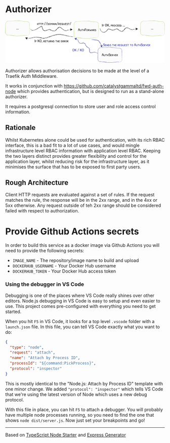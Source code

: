 # Authorizer

![Forward Auth diagram](./docs/assets/authforward.png)

Authorizer allows authorisation decisions to be made at the level of a Traefik Auth Middleware. 

It works in conjunction with https://github.com/catalystgammaltd/fwd-auth-node which provides authentication, but is designed to run as a stand-alone authorizer. 

It requires a postgresql connection to store user and role access control information.

## Rationale

Whilst Kubernetes alone could be used for authentication, with its rich RBAC interface, this is a bad fit to a lot of use cases, and would mingle infrastructure level RBAC information with application level RBAC. Keeping the two layers distinct provides greater flexibility and control for the application layer, whilst reducing risk for the infrastructure layer, as it minimises the surface that has to be exposed to first party users.

## Rough Architecture

Client HTTP requests are evaluated against a set of rules. If the request matches the rule, the response will be in the 2xx range, and in the 4xx or 5xx otherwise. Any request outside of teh 2xx range should be considered failed with respect to authorization.

# Provide Github Actions secrets

In order to build this service as a docker image via Github Actions you will need to provide the following secrets:

- `IMAGE_NAME` - The repository/image name to build and upload
- `DOCKERHUB_USERNAME` - Your Docker Hub username
- `DOCKERHUB_TOKEN` - Your Docker Hub access token

### Using the debugger in VS Code

Debugging is one of the places where VS Code really shines over other editors.
Node.js debugging in VS Code is easy to setup and even easier to use.
This project comes pre-configured with everything you need to get started.

When you hit `F5` in VS Code, it looks for a top level `.vscode` folder with a `launch.json` file.
In this file, you can tell VS Code exactly what you want to do:

```json
{
  "type": "node",
  "request": "attach",
  "name": "Attach by Process ID",
  "processId": "${command:PickProcess}",
  "protocol": "inspector"
}
```

This is mostly identical to the "Node.js: Attach by Process ID" template with one minor change.
We added `"protocol": "inspector"` which tells VS Code that we're using the latest version of Node which uses a new debug protocol.

With this file in place, you can hit `F5` to attach a debugger.
You will probably have multiple node processes running, so you need to find the one that shows `node dist/server.js`.
Now just set your breakpoints and go!

---

Based on [TypeScript Node Starter](https://github.com/Microsoft/TypeScript-Node-Starter) and [Express Generator](https://github.com/expressjs/generator)
